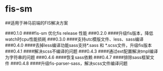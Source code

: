 fis-sm
======

##适用于神马前端的FIS解决方案


###0.1.0 
####fis-sm 优化fis release 性能
###0.2.0
####升级fis版本，降低watch时cpu性能损耗
###0.3.0
####支持utc模版文件、less、sass编译
###0.4.0
####去掉less编译功能sass支持*.sass 和 *.scss文件，升级fis版本
###0.4.1
####解决scss不编译的问题
###0.4.3
####通过ext配置解决tmpl编译为字符串的问题
###0.4.6
####恢复sass依赖
###0.4.7
####排除sass框架文件
###0.4.8
####升级fis-parser-sass，解决scss文件编译问题
